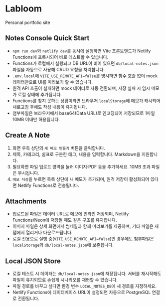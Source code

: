 # Labloom
Personal portfolio site

## Notes Console Quick Start

- `npm run dev`와 `netlify dev`를 동시에 실행하면 Vite 프론트엔드가 Netlify Functions에 프록시되어 바로 테스트할 수 있습니다.
- Functions가 로컬에서 실행되고 DB URL이 비어 있으면 `db/local-notes.json` 파일을 자동으로 사용해 CRUD 요청을 처리합니다.
- `.env.local`에 `VITE_USE_REMOTE_API=false`를 명시하면 함수 호출 없이 mock 데이터만으로 UI를 미리보기 할 수 있습니다.
- 원격 API 호출이 실패하면 mock 데이터로 자동 전환되며, 저장 실패 시 임시 메모가 로컬 상태에 추가됩니다.
- Functions를 찾지 못하는 상황이라면 브라우저 `localStorage`에 메모가 캐시되어 새로고침 후에도 작성 내용이 유지됩니다.
- 첨부파일은 브라우저에서 base64(Data URL)로 인코딩되어 저장되므로 1파일 10MB 이내만 허용됩니다.

## Create A Note

1. 화면 우측 상단의 `새 메모 만들기` 버튼을 클릭합니다.
2. 제목, 카테고리, 쉼표로 구분한 태그, 내용을 입력합니다. Markdown을 지원합니다.
3. 필요하면 파일 업로드 영역을 눌러 이미지·PDF 등을 추가하세요. 10MB 초과 파일은 무시됩니다.
4. `메모 저장`을 누르면 목록 상단에 새 메모가 추가되며, 원격 저장이 활성화되어 있다면 Netlify Functions로 전송됩니다.

## Attachments

- 업로드된 파일은 데이터 URL로 메모에 인라인 저장되며, Netlify Functions/Neon에 저장될 때도 같은 구조를 유지합니다.
- 이미지 파일은 상세 화면에서 썸네일과 함께 미리보기를 제공하며, 기타 파일은 새 탭에서 열리거나 다운로드됩니다.
- 로컬 전용으로 실행 중(`VITE_USE_REMOTE_API=false`)인 경우에도 첨부파일은 `localStorage`와 `db/local-notes.json`에 보존됩니다.

## Local JSON Store

- 로컬 테스트 시 데이터는 `db/local-notes.json`에 저장됩니다. 서버를 재시작해도 파일이 유지되므로 손쉽게 시나리오를 재현할 수 있습니다.
- 파일 경로를 바꾸고 싶다면 환경 변수 `LOCAL_NOTES_DB`에 새 경로를 지정하세요.
- Netlify Functions에 데이터베이스 URL이 설정되면 자동으로 PostgreSQL 연결로 전환됩니다.
